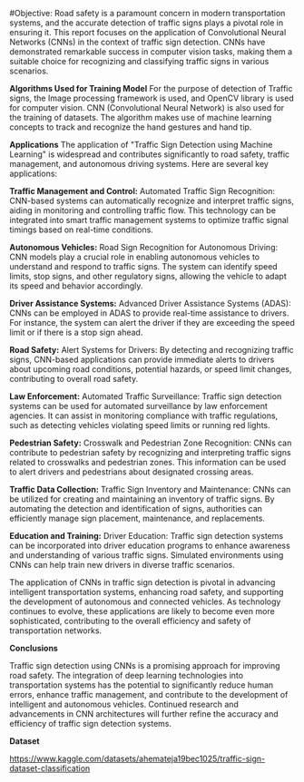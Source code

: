 #Objective:
Road safety is a paramount concern in modern transportation systems, and the accurate detection of traffic signs plays a pivotal role in ensuring it.
This report focuses on the application of Convolutional Neural Networks (CNNs) in the context of traffic sign detection.
CNNs have demonstrated remarkable success in computer vision tasks, making them a suitable choice for recognizing and classifying traffic signs in various scenarios.
	
 **Algorithms Used for Training Model**
For the purpose of detection of Traffic signs, the Image processing framework is used, and OpenCV library is used for computer vision.
CNN (Convolutional Neural Network) is also used for the training of datasets. The algorithm makes use of machine learning concepts to track and recognize the hand gestures and hand tip.

**Applications**
The application of "Traffic Sign Detection using Machine Learning" is widespread and contributes significantly to road safety, traffic management, and autonomous driving systems. Here are several key applications:

**Traffic Management and Control:**
Automated Traffic Sign Recognition: CNN-based systems can automatically recognize and interpret traffic signs, aiding in monitoring and controlling traffic flow. This technology can be integrated into smart traffic management systems to optimize traffic signal timings based on real-time conditions.

**Autonomous Vehicles:**
Road Sign Recognition for Autonomous Driving: CNN models play a crucial role in enabling autonomous vehicles to understand and respond to traffic signs. The system can identify speed limits, stop signs, and other regulatory signs, allowing the vehicle to adapt its speed and behavior accordingly.

**Driver Assistance Systems:**
Advanced Driver Assistance Systems (ADAS): CNNs can be employed in ADAS to provide real-time assistance to drivers. For instance, the system can alert the driver if they are exceeding the speed limit or if there is a stop sign ahead.

**Road Safety:**
Alert Systems for Drivers: By detecting and recognizing traffic signs, CNN-based applications can provide immediate alerts to drivers about upcoming road conditions, potential hazards, or speed limit changes, contributing to overall road safety.
 
**Law Enforcement:**
Automated Traffic Surveillance: Traffic sign detection systems can be used for automated surveillance by law enforcement agencies. It can assist in monitoring compliance with traffic regulations, such as detecting vehicles violating speed limits or running red lights.

**Pedestrian Safety:**
Crosswalk and Pedestrian Zone Recognition: CNNs can contribute to pedestrian safety by recognizing and interpreting traffic signs related to crosswalks and pedestrian zones. This information can be used to alert drivers and pedestrians about designated crossing areas.

**Traffic Data Collection:**
Traffic Sign Inventory and Maintenance: CNNs can be utilized for creating and maintaining an inventory of traffic signs. By automating the detection and identification of signs, authorities can efficiently manage sign placement, maintenance, and replacements.

**Education and Training:**
Driver Education: Traffic sign detection systems can be incorporated into driver education programs to enhance awareness and understanding of various traffic signs. Simulated environments using CNNs can help train new drivers in diverse traffic scenarios.

The application of CNNs in traffic sign detection is pivotal in advancing intelligent transportation systems, enhancing road safety, and supporting the development of autonomous and connected vehicles. As technology continues to evolve, these applications are likely to become even more sophisticated, contributing to the overall efficiency and safety of transportation networks.


**Conclusions**

Traffic sign detection using CNNs is a promising approach for improving road safety. 
The integration of deep learning technologies into transportation systems has the potential to significantly reduce human errors, enhance traffic management, and contribute to the development of intelligent and autonomous vehicles.
Continued research and advancements in CNN architectures will further refine the accuracy and efficiency of traffic sign detection systems.
 
**Dataset**

https://www.kaggle.com/datasets/ahemateja19bec1025/traffic-sign-dataset-classification
